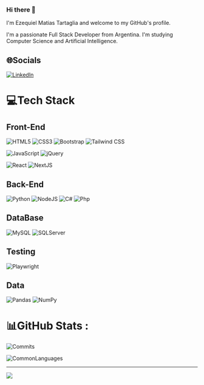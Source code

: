 ### Hi there 👋

I'm Ezequiel Matias Tartaglia and welcome to my GitHub's profile.

I'm a passionate Full Stack Developer from Argentina. I'm studying Computer Science and Artificial Intelligence.


## 🌐Socials
[![LinkedIn](https://img.shields.io/badge/LinkedIn-%230077B5.svg?logo=linkedin&logoColor=white)](https://www.linkedin.com/in/ezequieltartaglia/)

# 💻Tech Stack

## Front-End

![HTML5](https://img.shields.io/badge/html5-%23E34F26?logo=html5&logoColor=white) ![CSS3](https://img.shields.io/badge/css3-%231572B6?logo=css3&logoColor=white) ![Bootstrap](https://img.shields.io/badge/bootstrap-%23563D7C?logo=bootstrap&logoColor=white) ![Tailwind CSS](https://img.shields.io/badge/-Tailwind%20CSS-38B2AC?logo=tailwind-css&logoColor=white)
 

![JavaScript](https://img.shields.io/badge/javascript-%23323330?logo=javascript&logoColor=%23F7DF1E) ![jQuery](https://img.shields.io/badge/jquery-%230769AD?logo=jquery&logoColor=white) 

![React](https://img.shields.io/badge/react-%2320232a?logo=react&logoColor=%2361DAFB) ![NextJS](https://img.shields.io/badge/Next.js-%2320232a?logo=Next.js&logoColor=white)

## Back-End

![Python](https://img.shields.io/badge/python-3670A0?logo=python&logoColor=ffdd54) ![NodeJS](https://img.shields.io/badge/node.js-6DA55F?logo=node.js&logoColor=white) ![C#](https://img.shields.io/badge/CSharp-%2300f?logo=CSharp&logoColor=white) ![Php](https://img.shields.io/badge/Php-%23563D7C?logo=php&logoColor=white)

## DataBase

![MySQL](https://img.shields.io/badge/mysql-%2300f?logo=mysql&logoColor=white) ![SQLServer](https://img.shields.io/badge/Microsoft%20SQL%20Server-grey?logo=Microsoft%20SQL%20Server&logoColor=white)

## Testing

![Playwright](https://img.shields.io/badge/Playwright-%20-%231e1e1e?logo=playwright&logoColor=white)


## Data

![Pandas](https://img.shields.io/badge/pandas-%23150458?logo=pandas&logoColor=white) ![NumPy](https://img.shields.io/badge/numpy-%23013243?logo=numpy&logoColor=white)

# 📊GitHub Stats :
![Commits](https://github-readme-streak-stats.herokuapp.com/?user=EzequielTartaglia&theme=radical&hide_border=false) 

![CommonLanguages](https://github-readme-stats.vercel.app/api/top-langs/?username=EzequielTartaglia&theme=radical&hide_border=false&include_all_commits=true&count_private=true&layout=compact)

---
[![](https://visitcount.itsvg.in/api?id=EzequielTartaglia&icon=0&color=0)](https://visitcount.itsvg.in)
